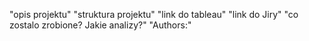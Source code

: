 "opis projektu" 
"struktura projektu" 
"link do tableau" 
"link do Jiry" 
"co zostalo zrobione? Jakie analizy?" 
"Authors:" 
